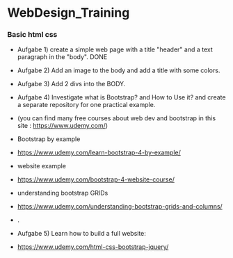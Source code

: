 # WebDesign_Training
### Basic html css


- Aufgabe 1)  create a simple web page with a title "header" and a text paragraph in the "body". DONE
- Aufgabe 2)  Add an image to the body and add a title with some colors.
- Aufgabe 3)  Add 2 divs into the BODY.

- Aufgabe 4) Investigate what is Bootstrap? and How to Use it? and create a separate repository for one practical example.
- (you can find many free courses about web dev and bootstrap in this site : https://www.udemy.com/)
- Bootstrap by example
- https://www.udemy.com/learn-bootstrap-4-by-example/
- website example
- https://www.udemy.com/bootstrap-4-website-course/
- understanding bootstrap GRIDs
- https://www.udemy.com/understanding-bootstrap-grids-and-columns/
- .
- Aufgabe 5) Learn how to build a full website:
- https://www.udemy.com/html-css-bootstrap-jquery/
